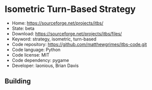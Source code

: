 # Isometric Turn-Based Strategy

- Home: https://sourceforge.net/projects/itbs/
- State: beta
- Download: https://sourceforge.net/projects/itbs/files/
- Keyword: strategy, isometric, turn-based
- Code repository: https://github.com/matthewgrimes/itbs-code.git
- Code language: Python
- Code license: MIT
- Code dependency: pygame
- Developer: laonious, Brian Davis

## Building
